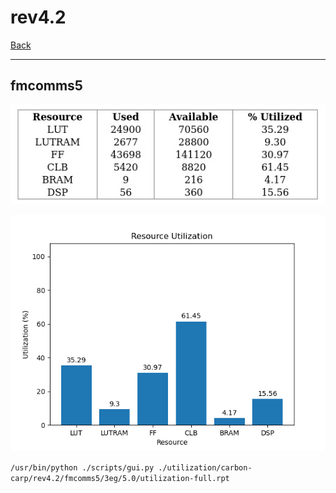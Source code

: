 # rev4.2

[Back](<../carbon-carp.md>)

---

## fmcomms5

<p align="center">
	<img src="../../../../images/carbon-carp/rev4.2/fmcomms5/3eg/5.0/table.jpg" />
</p>

<p align="center">
	<img src="../../../../images/carbon-carp/rev4.2/fmcomms5/3eg/5.0/graph.png" />
</p>

`/usr/bin/python ./scripts/gui.py ./utilization/carbon-carp/rev4.2/fmcomms5/3eg/5.0/utilization-full.rpt`

